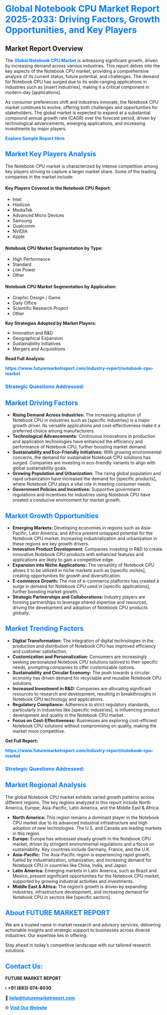 <h1 style="color: #007BFF;">Global Notebook CPU Market Report 2025-2033: Driving Factors, Growth Opportunities, and Key Players</h1>

<section id="overview">
<h2>Market Report Overview</h2>
<p>The <a href="https://www.futuremarketreport.com/industry-report/notebook-cpu-market" style="color: #007BFF; text-decoration: none;"><strong>Global Notebook CPU Market</strong></a> is witnessing significant growth, driven by increasing demand across various industries. This report delves into the key aspects of the Notebook CPU market, providing a comprehensive analysis of its current status, future potential, and challenges. The demand for Notebook CPU has surged due to its wide-ranging applications in industries such as [insert industries], making it a critical component in modern-day [applications].</p>
<p>As consumer preferences shift and industries innovate, the Notebook CPU market continues to evolve, offering both challenges and opportunities for stakeholders. The global market is expected to expand at a substantial compound annual growth rate (CAGR) over the forecast period, driven by technological advancements, emerging applications, and increasing investments by major players.</p>
</section>

<section id="overview">
<p><a href="https://www.futuremarketreport.com/request-sample/reportId=115623" style="color: #007BFF; text-decoration: none;"><strong>Explore Sample Report Here</strong></a></p>
</section>

<section id="key-players">
<h2 style="color: #007BFF;">Market Key Players Analysis</h2>
<p>The Notebook CPU market is characterized by intense competition among key players striving to capture a larger market share. Some of the leading companies in the market include:</p>
<h4>Key Players Covered in the Notebook CPU Report:</h4>
<ul><li>Intel</li><li>Hisilicon</li><li>MediaTek</li><li>Advanced Micro Devices</li><li>Samsung</li><li>Qualcomm</li><li>NVIDIA</li><li>Apple</li></ul>
<h4>Notebook CPU Market Segmentation by Type:</h4>
<ul><li>High Performance</li><li>Standard</li><li>Low Power</li><li>Other</li></ul>

<h4>Notebook CPU Market Segmentation by Application:</h4>
<ul><li>Graphic Design / Game</li><li>Daily Office</li><li>Scientific Research Project</li><li>Other</li></ul>
<p><strong>Key Strategies Adopted by Market Players:</strong></p>
<ul>
<li>Innovation and R&D</li>
<li>Geographical Expansion</li>
<li>Sustainability Initiatives</li>
<li>Mergers and Acquisitions</li>
</ul>
</section>

<section>
<p><strong>Read Full Analysis: </strong></p><a href="https://www.futuremarketreport.com/industry-report/notebook-cpu-market" style="color: #007BFF; text-decoration: none;"><strong>https://www.futuremarketreport.com/industry-report/notebook-cpu-market</strong></a>
<h3 style="color: #007BFF;">Strategic Questions Addressed:</h3>
</section>

<section id="driving-factors">
<h2 style="color: #007BFF;">Market Driving Factors</h2>
<ul>
<li><strong>Rising Demand Across Industries:</strong> The increasing adoption of Notebook CPU in industries such as [specific industries] is a major growth driver. Its versatile applications and cost-effectiveness make it a preferred choice among manufacturers.</li>
<li><strong>Technological Advancements:</strong> Continuous innovations in production and application technologies have enhanced the efficiency and performance of Notebook CPU, further boosting market demand.</li>
<li><strong>Sustainability and Eco-Friendly Initiatives:</strong> With growing environmental concerns, the demand for sustainable Notebook CPU solutions has surged. Companies are investing in eco-friendly variants to align with global sustainability goals.</li>
<li><strong>Growing Population and Urbanization:</strong> The rising global population and rapid urbanization have increased the demand for [specific products], where Notebook CPU plays a vital role in meeting consumer needs.</li>
<li><strong>Government Policies and Incentives:</strong> Supportive government regulations and incentives for industries using Notebook CPU have created a conducive environment for market growth.</li>
</ul>
</section>

<section id="growth-opportunities">
<h2 style="color: #007BFF;">Market Growth Opportunities</h2>
<ul>
<li><strong>Emerging Markets:</strong> Developing economies in regions such as Asia-Pacific, Latin America, and Africa present untapped potential for the Notebook CPU market. Increasing industrialization and urbanization in these regions are key growth drivers.</li>
<li><strong>Innovative Product Development:</strong> Companies investing in R&D to create innovative Notebook CPU products with enhanced features and applications are likely to gain a competitive edge.</li>
<li><strong>Expansion into Niche Applications:</strong> The versatility of Notebook CPU allows it to be utilized in niche markets such as [specific niches], creating opportunities for growth and diversification.</li>
<li><strong>E-commerce Growth:</strong> The rise of e-commerce platforms has created a surge in demand for Notebook CPU used in [specific applications], further boosting market growth.</li>
<li><strong>Strategic Partnerships and Collaborations:</strong> Industry players are forming partnerships to leverage shared expertise and resources, driving the development and adoption of Notebook CPU products globally.</li>
</ul>
</section>

<section id="trending-factors">
<h2 style="color: #007BFF;">Market Trending Factors</h2>
<ul>
<li><strong>Digital Transformation:</strong> The integration of digital technologies in the production and distribution of Notebook CPU has improved efficiency and customer satisfaction.</li>
<li><strong>Customization and Personalization:</strong> Consumers are increasingly seeking personalized Notebook CPU solutions tailored to their specific needs, prompting companies to offer customizable options.</li>
<li><strong>Sustainability and Circular Economy:</strong> The push towards a circular economy has driven demand for recyclable and reusable Notebook CPU solutions.</li>
<li><strong>Increased Investment in R&D:</strong> Companies are allocating significant resources to research and development, resulting in breakthroughs in Notebook CPU technology and applications.</li>
<li><strong>Regulatory Compliance:</strong> Adherence to strict regulatory standards, particularly in industries like [specific industries], is influencing product development and quality in the Notebook CPU market.</li>
<li><strong>Focus on Cost-Effectiveness:</strong> Businesses are exploring cost-efficient Notebook CPU solutions without compromising on quality, making the market more competitive.</li>
</ul>
</section>

<section>
<p><strong>Get Full Report: </strong></p><a href="https://www.futuremarketreport.com/industry-report/notebook-cpu-market" style="color: #007BFF; text-decoration: none;"><strong>https://www.futuremarketreport.com/industry-report/notebook-cpu-market</strong></a>
<h3 style="color: #007BFF;">Strategic Questions Addressed:</h3>
</section>


<section id="regional-analysis">
<h2 style="color: #007BFF;">Market Regional Analysis</h2>
<p>The global Notebook CPU market exhibits varied growth patterns across different regions. The key regions analyzed in this report include North America, Europe, Asia-Pacific, Latin America, and the Middle East & Africa:</p>
<ul>
<li><strong>North America:</strong> This region remains a dominant player in the Notebook CPU market due to its advanced industrial infrastructure and high adoption of new technologies. The U.S. and Canada are leading markets in this region.</li>
<li><strong>Europe:</strong> Europe has witnessed steady growth in the Notebook CPU market, driven by stringent environmental regulations and a focus on sustainability. Key countries include Germany, France, and the U.K.</li>
<li><strong>Asia-Pacific:</strong> The Asia-Pacific region is experiencing rapid growth, fueled by industrialization, urbanization, and increasing demand for Notebook CPU in countries like China, India, and Japan.</li>
<li><strong>Latin America:</strong> Emerging markets in Latin America, such as Brazil and Mexico, present significant opportunities for the Notebook CPU market, supported by growing industrial activities and investments.</li>
<li><strong>Middle East & Africa:</strong> The region’s growth is driven by expanding industries, infrastructure development, and increasing demand for Notebook CPU in sectors like [specific sectors].</li>
</ul>
</section>

<footer>
<h2 style="color: #007BFF;">About FUTURE MARKET REPORT</h2>
<p>We are a trusted name in market research and advisory services, delivering actionable insights and strategic support to businesses across diverse industries. Our expertise lies in offering:</p>

<p>Stay ahead in today’s competitive landscape with our tailored research solutions.</p>

<h2 style="color: #007BFF;">Contact Us:</h2>
<p><strong>FUTURE MARKET REPORT</strong></p>
<p>📞 <strong>+91 (883) 074-8030</strong></p>
<p>📧 <strong><a href="mailto:help@futuremarketreport.com" style="color: #007BFF;">help@futuremarketreport.com</a></strong></p>
<p>🌐 <strong><a href="https://www.futuremarketreport.com/" style="color: #007BFF;">Visit Our Website</a></strong></p>
</footer>